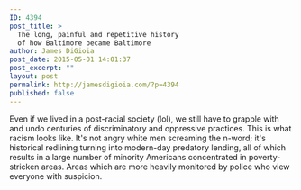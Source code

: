 ```yaml
---
ID: 4394
post_title: >
  The long, painful and repetitive history
  of how Baltimore became Baltimore
author: James DiGioia
post_date: 2015-05-01 14:01:37
post_excerpt: ""
layout: post
permalink: http://jamesdigioia.com/?p=4394
published: false
---
```

Even if we lived in a post-racial society (lol), we still have to grapple with and undo centuries of discriminatory and oppressive practices. This is what racism looks like. It's not angry white men screaming the n-word; it's historical redlining turning into modern-day predatory lending, all of which results in a large number of minority Americans concentrated in poverty-stricken areas. Areas which are more heavily monitored by police who view everyone with suspicion.